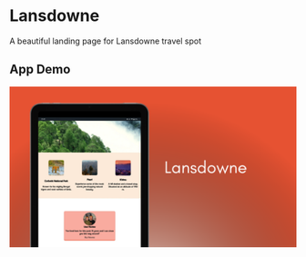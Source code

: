 # Lansdowne
A beautiful landing page for Lansdowne travel spot

## App Demo
![Image](./lansdowne-demo.png)